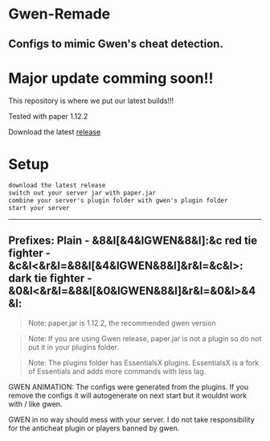 # Gwen-Remade
Configs to mimic Gwen's cheat detection.
---

# Major update comming soon!!

This repository is where we put our latest builds!!!

Tested with paper 1.12.2

Download the latest [release](https://github.com/josephworks/Gwen-Remade/releases)

# Setup

```txt
download the latest release
switch out your server jar with paper.jar
combine your server's plugin folder with gwen's plugin folder
start your server
```

---
Prefixes:
Plain - &8&l[&4&lGWEN&8&l]:&c 
red tie fighter - &c&l<&r&l=&8&l[&4&lGWEN&8&l]&r&l=&c&l>: 
dark tie fighter - &0&l<&r&l=&8&l[&0&lGWEN&8&l]&r&l=&0&l>&4&l: 
---

> Note: paper.jar is 1.12.2, the recommended gwen version

> Note: If you are using Gwen release, paper.jar is not a plugin so do not put it in your plugins folder.

> Note: The plugins folder has EssentialsX plugins. EssentialsX is a fork of Essentials and adds more commands with less lag.

GWEN ANIMATION:
The configs were generated from the plugins.
If you remove the configs it will autogenerate on next start but it wouldnt work with / like gwen.

GWEN in no way should mess with your server. I do not take responsibility for the anticheat plugin or players banned by gwen.
